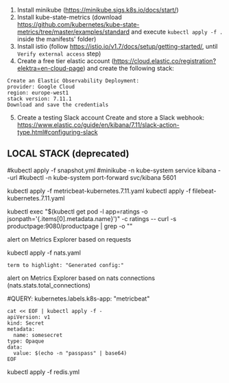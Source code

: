 1. Install minikube (https://minikube.sigs.k8s.io/docs/start/)
2. Install kube-state-metrics (download https://github.com/kubernetes/kube-state-metrics/tree/master/examples/standard and execute `kubectl apply -f .` inside the manifests' folder)
3. Install istio (follow https://istio.io/v1.7/docs/setup/getting-started/, until `Verify external access` step)
4. Create a free tier elastic account (https://cloud.elastic.co/registration?elektra=en-cloud-page) and create the following stack:
```
Create an Elastic Observability Deployment:
provider: Google Cloud
region: europe-west1
stack version: 7.11.1
Download and save the credentials
```
5. Create a testing Slack account
Create and store a Slack webhook: https://www.elastic.co/guide/en/kibana/7.11/slack-action-type.html#configuring-slack


## LOCAL STACK (deprecated)
#kubectl apply -f snapshot.yml
#minikube -n kube-system service kibana --url
#kubectl -n kube-system port-forward svc/kibana 5601

kubectl apply -f metricbeat-kubernetes.7.11.yaml
kubectl apply -f filebeat-kubernetes.7.11.yaml

kubectl exec "$(kubectl get pod -l app=ratings -o jsonpath='{.items[0].metadata.name}')" -c ratings -- curl -s productpage:9080/productpage | grep -o "<title>.*</title>"

alert on Metrics Explorer based on requests

kubectl apply -f nats.yaml

`term to highlight: "Generated config:"`

alert on Metrics Explorer based on nats connections (nats.stats.total_connections)

#QUERY: kubernetes.labels.k8s-app: "metricbeat"

```
cat << EOF | kubectl apply -f -
apiVersion: v1
kind: Secret
metadata:
  name: somesecret
type: Opaque
data:
  value: $(echo -n "passpass" | base64)
EOF
```

kubectl apply -f redis.yml